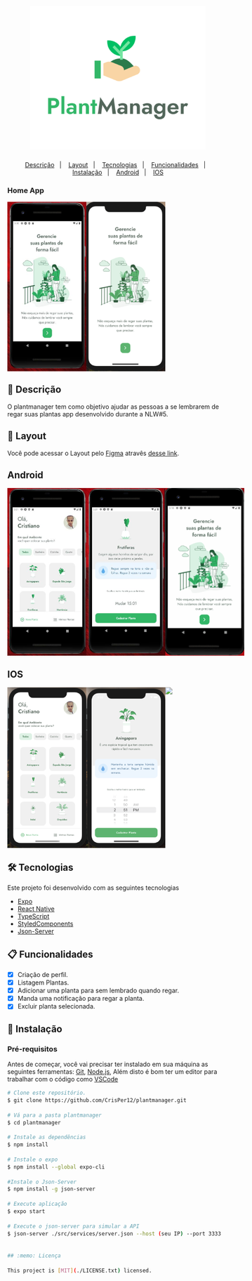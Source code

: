 <h1 align="center">
  <img width="400px" src="https://github.com/franciscoarmando63/plantmanager/blob/main/readmeScreens/icone.png" />
  <br />
</h1>
<p align="center">
  <a href="#page_facing_up-descrição">Descrição</a>&nbsp;&nbsp;&nbsp;|&nbsp;&nbsp;&nbsp;
  <a href="#art-Layout">Layout</a>&nbsp;&nbsp;&nbsp;|&nbsp;&nbsp;&nbsp;
  <a href="#-tecnologias">Tecnologias</a>&nbsp;&nbsp;&nbsp;|&nbsp;&nbsp;&nbsp;
  <a href="#clipboard-Funcionalidades">Funcionalidades</a>&nbsp;&nbsp;&nbsp;|&nbsp;&nbsp;&nbsp;
  <a href="#closed_book-instalação">Instalação</a>&nbsp;&nbsp;&nbsp;|&nbsp;&nbsp;&nbsp;
  <a href="#android_func-Android">Android</a>&nbsp;&nbsp;&nbsp;|&nbsp;&nbsp;&nbsp;
  <a href="#ios">IOS</a>
</p>


### Home App
<div style="display: flex; flex-direction: 'row';">
    <img width="180px" src="https://github.com/CrisPer12/plantmanager/blob/main/home%20android.JPG" />
    <img width="180px" src="https://github.com/CrisPer12/plantmanager/blob/main/home%20iphone.png" />
</div>


## :page_facing_up: Descrição
O plantmanager tem como objetivo ajudar as pessoas a se lembrarem de regar suas plantas app desenvolvido durante a NLW#5.

## :art: Layout
Você pode acessar o Layout pelo <a href="https://www.figma.com">Figma<a> atravês <a href="https://www.figma.com/file/IhQRtrOZdu3TrvkPYREzOy/PlantManager/duplicate?node-id=0%3A1">desse link<a>.
  
 ## Android

<div style="display: flex; flex-direction: 'row';">
    <img width="180" src="https://github.com/CrisPer12/plantmanager/blob/main/plants%20android.JPG" />
    <img width="180" src="https://github.com/CrisPer12/plantmanager/blob/main/save%20android.JPG"  />
    <img width="180" src="https://github.com/CrisPer12/plantmanager/blob/main/android.gif"  />
                                                                                                  
</div>

## IOS

<div style="display: flex; flex-direction: 'row';">
    <img width="180" src="https://github.com/CrisPer12/plantmanager/blob/main/list%20plants%20IOS.png" />
    <img width="180" src="https://github.com/CrisPer12/plantmanager/blob/main/savePlant%20IOS.png"  />
    <img width="180" src="https://github.com/CrisPer12/plantmanager/blob/main/iphone.gif"  />
                                                                                                  
</div>

## 🛠 Tecnologias
Este projeto foi desenvolvido com as seguintes tecnologias

- [Expo](https://expo.io/)
- [React Native](https://reactnative.dev/)
- [TypeScript](https://www.typescriptlang.org/)
- [StyledComponents](https://styled-components.com/)
- [Json-Server](https://github.com/typicode/json-server)

## :clipboard: Funcionalidades
- [x] Criação de perfil.
- [x] Listagem Plantas.
- [x] Adicionar uma planta para sem lembrado quando regar.
- [x] Manda uma notificação para regar a planta.
- [x] Excluir planta selecionada.

## :closed_book: Instalação

### Pré-requisitos
Antes de começar, você vai precisar ter instalado em sua máquina as seguintes ferramentas:
[Git](https://git-scm.com), [Node.js](https://nodejs.org/en/), Além disto é bom ter um editor para trabalhar com o código como [VSCode](https://code.visualstudio.com/)

```bash
# Clone este repositório.
$ git clone https://github.com/CrisPer12/plantmanager.git

# Vá para a pasta plantmanager
$ cd plantmanager

# Instale as dependências
$ npm install 

# Instale o expo
$ npm install --global expo-cli

#Instale o Json-Server
$ npm install -g json-server

# Execute aplicação
$ expo start

# Execute o json-server para simular a API
$ json-server ./src/services/server.json --host (seu IP) --port 3333


## :memo: Licença

This project is [MIT](./LICENSE.txt) licensed.
